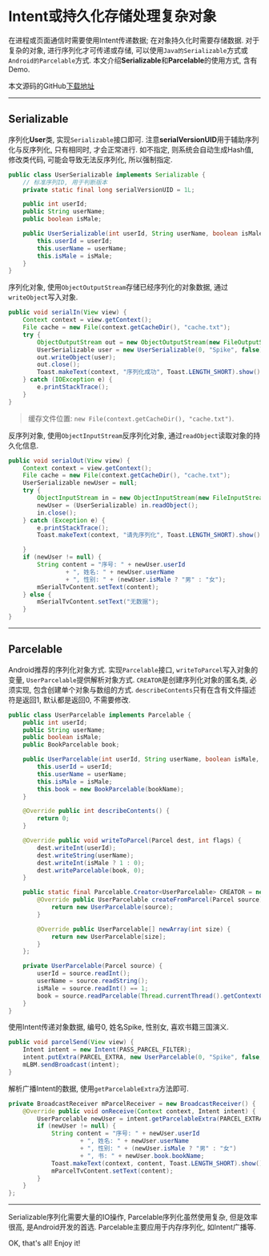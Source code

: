 # Intent或持久化存储处理复杂对象

在进程或页面通信时需要使用Intent传递数据; 在对象持久化时需要存储数据. 对于复杂的对象, 进行序列化才可传递或存储, 可以使用``Java的Serializable``方式或``Android的Parcelable``方式. 本文介绍**Serializable**和**Parcelable**的使用方式, 含有Demo.

本文源码的GitHub[下载地址](https://github.com/SpikeKing/wcl-process-data)

---

## Serializable

序列化**User**类, 实现``Serializable``接口即可. 注意**serialVersionUID**用于辅助序列化与反序列化, 只有相同时, 才会正常进行. 如不指定, 则系统会自动生成Hash值, 修改类代码, 可能会导致无法反序列化, 所以强制指定.

``` java
public class UserSerializable implements Serializable {
    // 标准序列ID, 用于判断版本
    private static final long serialVersionUID = 1L;

    public int userId;
    public String userName;
    public boolean isMale;

    public UserSerializable(int userId, String userName, boolean isMale) {
        this.userId = userId;
        this.userName = userName;
        this.isMale = isMale;
    }
}
```

序列化对象, 使用``ObjectOutputStream``存储已经序列化的对象数据, 通过``writeObject``写入对象.

``` java
public void serialIn(View view) {
    Context context = view.getContext();
    File cache = new File(context.getCacheDir(), "cache.txt");
    try {
        ObjectOutputStream out = new ObjectOutputStream(new FileOutputStream(cache));
        UserSerializable user = new UserSerializable(0, "Spike", false);
        out.writeObject(user);
        out.close();
        Toast.makeText(context, "序列化成功", Toast.LENGTH_SHORT).show();
    } catch (IOException e) {
        e.printStackTrace();
    }
}
```

> 缓存文件位置: ``new File(context.getCacheDir(), "cache.txt")``.

反序列对象, 使用``ObjectInputStream``反序列化对象, 通过``readObject``读取对象的持久化信息.

``` java
public void serialOut(View view) {
    Context context = view.getContext();
    File cache = new File(context.getCacheDir(), "cache.txt");
    UserSerializable newUser = null;
    try {
        ObjectInputStream in = new ObjectInputStream(new FileInputStream(cache));
        newUser = (UserSerializable) in.readObject();
        in.close();
    } catch (Exception e) {
        e.printStackTrace();
        Toast.makeText(context, "请先序列化", Toast.LENGTH_SHORT).show();

    }
    if (newUser != null) {
        String content = "序号: " + newUser.userId
                + ", 姓名: " + newUser.userName
                + ", 性别: " + (newUser.isMale ? "男" : "女");
        mSerialTvContent.setText(content);
    } else {
        mSerialTvContent.setText("无数据");
    }
}
```

---

## Parcelable

Android推荐的序列化对象方式. 实现``Parcelable``接口, ``writeToParcel``写入对象的变量, ``UserParcelable``提供解析对象方式. ``CREATOR``是创建序列化对象的匿名类, 必须实现, 包含创建单个对象与数组的方式. ``describeContents``只有在含有文件描述符是返回1, 默认都是返回0, 不需要修改.

``` java
public class UserParcelable implements Parcelable {
    public int userId;
    public String userName;
    public boolean isMale;
    public BookParcelable book;

    public UserParcelable(int userId, String userName, boolean isMale, String bookName) {
        this.userId = userId;
        this.userName = userName;
        this.isMale = isMale;
        this.book = new BookParcelable(bookName);
    }

    @Override public int describeContents() {
        return 0;
    }

    @Override public void writeToParcel(Parcel dest, int flags) {
        dest.writeInt(userId);
        dest.writeString(userName);
        dest.writeInt(isMale ? 1 : 0);
        dest.writeParcelable(book, 0);
    }

    public static final Parcelable.Creator<UserParcelable> CREATOR = new Parcelable.Creator<UserParcelable>() {
        @Override public UserParcelable createFromParcel(Parcel source) {
            return new UserParcelable(source);
        }

        @Override public UserParcelable[] newArray(int size) {
            return new UserParcelable[size];
        }
    };

    private UserParcelable(Parcel source) {
        userId = source.readInt();
        userName = source.readString();
        isMale = source.readInt() == 1;
        book = source.readParcelable(Thread.currentThread().getContextClassLoader());
    }
}
```

使用Intent传递对象数据, 编号0, 姓名Spike, 性别女, 喜欢书籍三国演义.

``` java
public void parcelSend(View view) {
    Intent intent = new Intent(PASS_PARCEL_FILTER);
    intent.putExtra(PARCEL_EXTRA, new UserParcelable(0, "Spike", false, "三国演义"));
    mLBM.sendBroadcast(intent);
}
```

解析广播Intent的数据, 使用``getParcelableExtra``方法即可.

``` java
private BroadcastReceiver mParcelReceiver = new BroadcastReceiver() {
    @Override public void onReceive(Context context, Intent intent) {
        UserParcelable newUser = intent.getParcelableExtra(PARCEL_EXTRA);
        if (newUser != null) {
            String content = "序号: " + newUser.userId
                    + ", 姓名: " + newUser.userName
                    + ", 性别: " + (newUser.isMale ? "男" : "女")
                    + ", 书: " + newUser.book.bookName;
            Toast.makeText(context, content, Toast.LENGTH_SHORT).show();
            mParcelTvContent.setText(content);
        }
    }
};
```

---

Serializable序列化需要大量的IO操作, Parcelable序列化虽然使用复杂, 但是效率很高, 是Android开发的首选. Parcelable主要应用于内存序列化, 如Intent广播等.

OK, that's all! Enjoy it!
